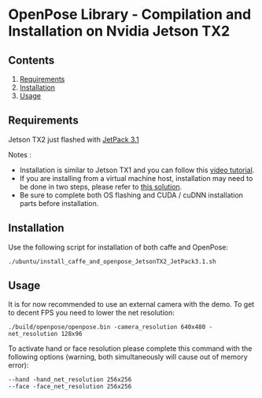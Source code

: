 OpenPose Library - Compilation and  Installation on Nvidia Jetson TX2
====================================

## Contents
1. [Requirements](#requirements)
2. [Installation](#installation)
3. [Usage](#usage)


## Requirements
Jetson TX2 just flashed with [JetPack 3.1](https://developer.nvidia.com/embedded/jetpack)

Notes : 

- Installation is similar to Jetson TX1 and you can follow this [video tutorial](https://www.youtube.com/watch?v=RJkOGMC8IrY).
- If you are installing from a virtual machine host, installation may need to be done in two steps, please refer to [this solution](https://devtalk.nvidia.com/default/topic/1002081/jetson-tx2/jetpack-3-0-install-with-a-vm/).
- Be sure to complete both OS flashing and CUDA / cuDNN installation parts before installation.


## Installation
Use the following script for installation of both caffe and OpenPose: 
```
./ubuntu/install_caffe_and_openpose_JetsonTX2_JetPack3.1.sh
```

## Usage
It is for now recommended to use an external camera with the demo. To get to decent FPS you need to lower the net resolution:
```
./build/openpose/openpose.bin -camera_resolution 640x480 -net_resolution 128x96
```

To activate hand or face resolution please complete this command with the following options (warning, both simultaneously will cause out of memory error):
```
--hand -hand_net_resolution 256x256
--face -face_net_resolution 256x256
``` 
